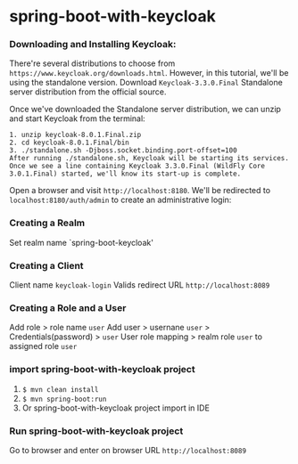 # spring-boot-with-keycloak

### Downloading and Installing Keycloak:
There're several distributions to choose from `https://www.keycloak.org/downloads.html`.
However, in this tutorial, we'll be using the standalone version.
Download `Keycloak-3.3.0.Final` Standalone server distribution from the official source.

Once we've downloaded the Standalone server distribution, we can unzip and start Keycloak from the terminal:
```
1. unzip keycloak-8.0.1.Final.zip
2. cd keycloak-8.0.1.Final/bin
3. ./standalone.sh -Djboss.socket.binding.port-offset=100
After running ./standalone.sh, Keycloak will be starting its services. Once we see a line containing Keycloak 3.3.0.Final (WildFly Core 3.0.1.Final) started, we'll know its start-up is complete.
```
Open a browser and visit `http://localhost:8180`. We'll be redirected to `localhost:8180/auth/admin` to create an administrative login:
### Creating a Realm
Set realm name `spring-boot-keycloak'

### Creating a Client
Client name `keycloak-login`
Valids redirect URL `http://localhost:8089`

### Creating a Role and a User
Add role > role name `user`
Add user > usernane `user` > Credentials(password) > `user` 
User role mapping > realm role `user` to assigned role `user`

### import spring-boot-with-keycloak project
1. `$ mvn clean install`
2. `$ mvn spring-boot:run`
3. Or spring-boot-with-keycloak project import in IDE

### Run spring-boot-with-keycloak project
 Go to browser and enter on browser URL `http://localhost:8089`
